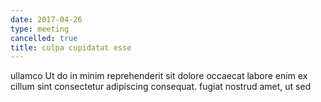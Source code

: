 ```yaml
---
date: 2017-04-26
type: meeting
cancelled: true
title: culpa cupidatat esse
---
```

ullamco Ut do in minim reprehenderit sit dolore occaecat labore enim ex cillum sint consectetur adipiscing consequat. fugiat nostrud amet, ut sed